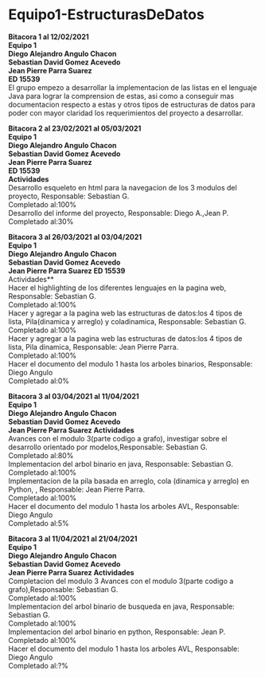 # Equipo1-EstructurasDeDatos

**Bitacora 1 al 12/02/2021<br />
Equipo 1<br />
Diego Alejandro Angulo Chacon  
Sebastian David Gomez Acevedo  
Jean Pierre Parra Suarez  
ED 15539**<br />
El grupo empezo a desarrollar la implementacion de las listas en el lenguaje Java para lograr la comprension de estas, asi como a conseguir mas documentacion respecto a estas y otros tipos de estructuras de datos para poder con mayor claridad los requerimientos del proyecto a desarrollar. 

**Bitacora 2 al 23/02/2021 al 05/03/2021<br />
Equipo 1<br />
Diego Alejandro Angulo Chacon  
Sebastian David Gomez Acevedo  
Jean Pierre Parra Suarez  
ED 15539**<br />
**Actividades** <br />
Desarrollo esqueleto en html para la navegacion de los 3 modulos del proyecto, Responsable: Sebastian G. <br/>
Completado al:100%<br />
Desarrollo del informe del proyecto, Responsable: Diego A.,Jean P.
Completado al:30%<br />

**Bitacora 3 al 26/03/2021 al 03/04/2021<br />
Equipo 1<br />
Diego Alejandro Angulo Chacon  
Sebastian David Gomez Acevedo  
Jean Pierre Parra Suarez
ED 15539**<br />
Actividades** <br />
Hacer el highlighting de los diferentes lenguajes en la pagina web, Responsable: Sebastian G. <br />
Completado al:100%<br />
Hacer y agregar a la pagina web las estructuras de datos:los 4 tipos de lista, Pila(dinamica y arreglo) y coladinamica, Responsable: Sebastian G.<br />
Completado al:100%<br />
Hacer y agregar a la pagina web las estructuras de datos:los 4 tipos de lista, Pila dinamica, Responsable: Jean Pierre Parra.<br />
Completado al:100%<br />
Hacer el documento del modulo 1 hasta los arboles binarios, Responsable: Diego Angulo<br />
Completado al:0%<br />

**Bitacora 3 al 03/04/2021 al 11/04/2021<br />
Equipo 1<br />
Diego Alejandro Angulo Chacon  
Sebastian David Gomez Acevedo  
Jean Pierre Parra Suarez
Actividades** <br />
Avances con el modulo 3(parte codigo a grafo), investigar sobre el desarrollo orientado por modelos,Responsable: Sebastian G. <br />
Completado al:80%<br />
Implementacion del arbol binario en java, Responsable: Sebastian G. <br />
Completado al:100%<br />
Implementacion de la pila basada en arreglo, cola (dinamica y arreglo) en Python, , Responsable: Jean Pierre Parra.<br />
Completado al:100%<br />
Hacer el documento del modulo 1 hasta los arboles AVL, Responsable: Diego Angulo<br />
Completado al:5%<br />

**Bitacora 3 al 11/04/2021 al 21/04/2021<br />
Equipo 1<br />
Diego Alejandro Angulo Chacon  
Sebastian David Gomez Acevedo  
Jean Pierre Parra Suarez
Actividades** <br />
Completacion del modulo 3 Avances con el modulo 3(parte codigo a grafo),Responsable: Sebastian G. <br />
Completado al:100%<br />
Implementacion del arbol binario de busqueda en java, Responsable: Sebastian G. <br />
Completado al:100%<br />
Implementacion del arbol binario en python, Responsable: Jean P. <br />
Completado al:100%<br />
Hacer el documento del modulo 1 hasta los arboles AVL, Responsable: Diego Angulo<br />
Completado al:?%<br />


